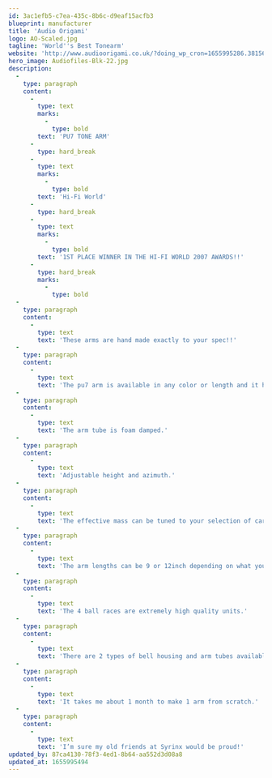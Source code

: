 ```yaml
---
id: 3ac1efb5-c7ea-435c-8b6c-d9eaf15acfb3
blueprint: manufacturer
title: 'Audio Origami'
logo: AO-Scaled.jpg
tagline: 'World''s Best Tonearm'
website: 'http://www.audioorigami.co.uk/?doing_wp_cron=1655995286.3815639019012451171875'
hero_image: Audiofiles-Blk-22.jpg
description:
  -
    type: paragraph
    content:
      -
        type: text
        marks:
          -
            type: bold
        text: 'PU7 TONE ARM'
      -
        type: hard_break
      -
        type: text
        marks:
          -
            type: bold
        text: 'Hi-Fi World'
      -
        type: hard_break
      -
        type: text
        marks:
          -
            type: bold
        text: '1ST PLACE WINNER IN THE HI-FI WORLD 2007 AWARDS!!'
      -
        type: hard_break
        marks:
          -
            type: bold
  -
    type: paragraph
    content:
      -
        type: text
        text: 'These arms are hand made exactly to your spec!!'
  -
    type: paragraph
    content:
      -
        type: text
        text: 'The pu7 arm is available in any color or length and it has a Linn or Rega base fitting.'
  -
    type: paragraph
    content:
      -
        type: text
        text: 'The arm tube is foam damped.'
  -
    type: paragraph
    content:
      -
        type: text
        text: 'Adjustable height and azimuth.'
  -
    type: paragraph
    content:
      -
        type: text
        text: 'The effective mass can be tuned to your selection of cartridges approx. 11 – 20 grams.'
  -
    type: paragraph
    content:
      -
        type: text
        text: 'The arm lengths can be 9 or 12inch depending on what you want.'
  -
    type: paragraph
    content:
      -
        type: text
        text: 'The 4 ball races are extremely high quality units.'
  -
    type: paragraph
    content:
      -
        type: text
        text: 'There are 2 types of bell housing and arm tubes available, brass or alloy.'
  -
    type: paragraph
    content:
      -
        type: text
        text: 'It takes me about 1 month to make 1 arm from scratch.'
  -
    type: paragraph
    content:
      -
        type: text
        text: 'I’m sure my old friends at Syrinx would be proud!'
updated_by: 87ca4130-78f3-4ed1-8b64-aa552d3d08a8
updated_at: 1655995494
---
```

